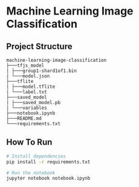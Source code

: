 # Machine Learning Image Classification

## Project Structure

```
machine-learning-image-classification
├───tfjs_model
| ├───group1-shard1of1.bin
| └───model.json
├───tflite
| ├───model.tflite
| └───label.txt
├───saved_model
| ├───saved_model.pb
| └───variables
├───notebook.ipynb
├───README.md
└───requirements.txt
```

## How To Run

```bash
# Install dependencies
pip install -r requirements.txt

# Run the notebook
jupyter notebook notebook.ipynb
```
